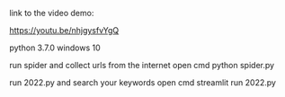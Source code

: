 link to the video demo:

https://youtu.be/nhjgysfvYgQ

python 3.7.0 windows 10

run spider and collect urls from the internet
open cmd
	python spider.py

run 2022.py and search your keywords
open cmd
	streamlit run 2022.py
